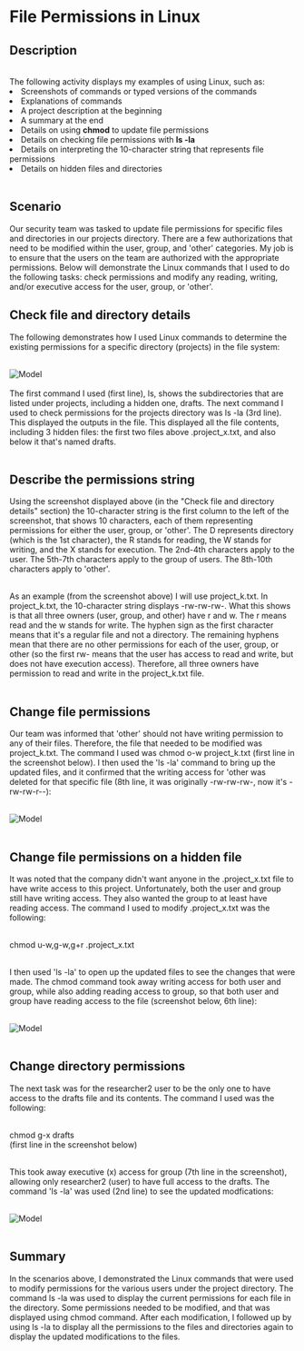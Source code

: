 <h1>File Permissions in Linux</h1>
<h2>Description</h2><br>
The following activity displays my examples of using Linux, such as:<br>
<li>Screenshots of commands or typed versions of the commands</li>
<li>Explanations of commands</li>
<li>A project description at the beginning</li>
<li>A summary at the end</li>
<li>Details on using <b>chmod</b> to update file permissions</li>
<li>Details on checking file permissions with <b>ls -la</b></li>
<li>Details on interpreting the 10-character string that represents file permissions</li>
<li>Details on hidden files and directories</li>
<br>
<h2>Scenario</h2>
Our security team was tasked to update file permissions for specific files and directories in our projects directory. There are a few authorizations that need to be modified within the user, group, and 'other' categories. My job is to ensure that the users on the team are authorized with the appropriate permissions. Below will demonstrate the Linux commands that I used to do the following tasks: check permissions and modify any reading, writing, and/or executive access for the user, group, or 'other'.<br>

<h2>Check file and directory details</h2>
The following demonstrates how I used Linux commands to determine the existing permissions for a specific directory (projects) in the file system:<br><br>

![Model](https://private-user-images.githubusercontent.com/150729908/296940521-6e634e28-2c47-4b10-beb0-8a4b2b835667.jpg?jwt=eyJhbGciOiJIUzI1NiIsInR5cCI6IkpXVCJ9.eyJpc3MiOiJnaXRodWIuY29tIiwiYXVkIjoicmF3LmdpdGh1YnVzZXJjb250ZW50LmNvbSIsImtleSI6ImtleTUiLCJleHAiOjE3MDUzODMwNzcsIm5iZiI6MTcwNTM4Mjc3NywicGF0aCI6Ii8xNTA3Mjk5MDgvMjk2OTQwNTIxLTZlNjM0ZTI4LTJjNDctNGIxMC1iZWIwLThhNGIyYjgzNTY2Ny5qcGc_WC1BbXotQWxnb3JpdGhtPUFXUzQtSE1BQy1TSEEyNTYmWC1BbXotQ3JlZGVudGlhbD1BS0lBVkNPRFlMU0E1M1BRSzRaQSUyRjIwMjQwMTE2JTJGdXMtZWFzdC0xJTJGczMlMkZhd3M0X3JlcXVlc3QmWC1BbXotRGF0ZT0yMDI0MDExNlQwNTI2MTdaJlgtQW16LUV4cGlyZXM9MzAwJlgtQW16LVNpZ25hdHVyZT1kYWRmYjQ4NzRhNzc2Mjk5YzZiMWZhMzQxOWQ4OWFkZDIwMmUyM2U3MGRlMWRjNjgwYzFmMWJiZTk3MmQyNWVhJlgtQW16LVNpZ25lZEhlYWRlcnM9aG9zdCZhY3Rvcl9pZD0wJmtleV9pZD0wJnJlcG9faWQ9MCJ9._RgJNlfw4ZOoz1RnQQ5uBmr_H_-doaANw5necFvKZPo)<br><br>
The first command I used (first line), ls, shows the subdirectories that are listed under projects, including a hidden one, drafts. The next command I used to check permissions for the projects directory was ls -la (3rd line). This displayed the outputs in the file. This displayed all the file contents, including 3 hidden files: the first two files above .project_x.txt, and also below it that's named drafts.<br><br>

<h2>Describe the permissions string</h2>
Using the screenshot displayed above (in the "Check file and directory details" section) the 10-character string is the first column to the left of the screenshot, that shows 10 characters, each of them representing permissions for either the user, group, or 'other'. The D represents directory (which is the 1st character), the R stands for reading, the W stands for writing, and the X stands for execution. The 2nd-4th characters apply to the user. The 5th-7th characters apply to the group of users. The 8th-10th characters apply to 'other'.<br><br>

As an example (from the screenshot above) I will use project_k.txt. In project_k.txt, the 10-character string displays -rw-rw-rw-. What this shows is that all three owners (user, group, and other) have r and w. The r means read and the w stands for write. The hyphen sign as the first character means that it's a regular file and not a directory. The remaining hyphens mean that there are no other permissions for each of the user, group, or other (so the first rw- means that the user has access to read and write, but does not have execution access). Therefore, all three owners have permission to read and write in the project_k.txt file.<br><br>

<h2>Change file permissions</h2>
Our team was informed that 'other' should not have writing permission to any of their files. Therefore, the file that needed to be modified was project_k.txt. The command I used was chmod o-w project_k.txt (first line in the screenshot below). I then used the 'ls -la' command to bring up the updated files, and it confirmed that the writing access for 'other was deleted for that specific file (8th line, it was originally -rw-rw-rw-, now it's -rw-rw-r--):<br><br>

![Model](https://private-user-images.githubusercontent.com/150729908/296942469-03198cde-9763-4df2-8af5-d8da1569fb8d.jpg?jwt=eyJhbGciOiJIUzI1NiIsInR5cCI6IkpXVCJ9.eyJpc3MiOiJnaXRodWIuY29tIiwiYXVkIjoicmF3LmdpdGh1YnVzZXJjb250ZW50LmNvbSIsImtleSI6ImtleTUiLCJleHAiOjE3MDUzODM3OTksIm5iZiI6MTcwNTM4MzQ5OSwicGF0aCI6Ii8xNTA3Mjk5MDgvMjk2OTQyNDY5LTAzMTk4Y2RlLTk3NjMtNGRmMi04YWY1LWQ4ZGExNTY5ZmI4ZC5qcGc_WC1BbXotQWxnb3JpdGhtPUFXUzQtSE1BQy1TSEEyNTYmWC1BbXotQ3JlZGVudGlhbD1BS0lBVkNPRFlMU0E1M1BRSzRaQSUyRjIwMjQwMTE2JTJGdXMtZWFzdC0xJTJGczMlMkZhd3M0X3JlcXVlc3QmWC1BbXotRGF0ZT0yMDI0MDExNlQwNTM4MTlaJlgtQW16LUV4cGlyZXM9MzAwJlgtQW16LVNpZ25hdHVyZT1hNmI0ZTI2M2QxMTkwYzA3ZDUyZmE4MTBlZWUyOTNiYTIzYjhiNGE2MDI0ZjNlMjc2ZTZlZjkyMzU1YzQ4OWMxJlgtQW16LVNpZ25lZEhlYWRlcnM9aG9zdCZhY3Rvcl9pZD0wJmtleV9pZD0wJnJlcG9faWQ9MCJ9.lrlJSNIXBCxGk6oBbuVLlO0cs3RAIin31H8pvXZ6YY0)<br><br>

<h2>Change file permissions on a hidden file</h2>
It was noted that the company didn't want anyone in the .project_x.txt file to have write access to this project. Unfortunately, both the user and group still have writing access. They also wanted the group to at least have reading access. The command I used to modify .project_x.txt was the following:<br><br>

chmod u-w,g-w,g+r .project_x.txt<br><br>

I then used 'ls -la' to open up the updated files to see the changes that were made. The chmod command took away writing access for both user and group, while also adding reading access to group, so that both user and group have reading access to the file (screenshot below, 6th line):<br><br>

![Model](https://private-user-images.githubusercontent.com/150729908/296944183-e2cca430-0f77-4875-b9e8-8ff7adb0d7e6.jpg?jwt=eyJhbGciOiJIUzI1NiIsInR5cCI6IkpXVCJ9.eyJpc3MiOiJnaXRodWIuY29tIiwiYXVkIjoicmF3LmdpdGh1YnVzZXJjb250ZW50LmNvbSIsImtleSI6ImtleTUiLCJleHAiOjE3MDUzODQzOTIsIm5iZiI6MTcwNTM4NDA5MiwicGF0aCI6Ii8xNTA3Mjk5MDgvMjk2OTQ0MTgzLWUyY2NhNDMwLTBmNzctNDg3NS1iOWU4LThmZjdhZGIwZDdlNi5qcGc_WC1BbXotQWxnb3JpdGhtPUFXUzQtSE1BQy1TSEEyNTYmWC1BbXotQ3JlZGVudGlhbD1BS0lBVkNPRFlMU0E1M1BRSzRaQSUyRjIwMjQwMTE2JTJGdXMtZWFzdC0xJTJGczMlMkZhd3M0X3JlcXVlc3QmWC1BbXotRGF0ZT0yMDI0MDExNlQwNTQ4MTJaJlgtQW16LUV4cGlyZXM9MzAwJlgtQW16LVNpZ25hdHVyZT0yODY1NjNmMjc2NmRjYTQ1N2FjMWVmZDY0ZWZjMDRmZjJmOTk2MDE2YmQ3YTI0Njg2YzE0NjFhZjQ0MjM2NThlJlgtQW16LVNpZ25lZEhlYWRlcnM9aG9zdCZhY3Rvcl9pZD0wJmtleV9pZD0wJnJlcG9faWQ9MCJ9.Oww992xwqk4zL-C3g13mSTT_6P5jxDymCMYHQmdOPTo)<br><br>

<h2>Change directory permissions</h2>
The next task was for the researcher2 user to be the only one to have access to the drafts file and its contents. The command I used was the following:<br><br>

chmod g-x drafts<br>
(first line in the screenshot below)<br><br>

This took away executive (x) access for group (7th line in the screenshot), allowing only researcher2 (user) to have full access to the drafts. The command 'ls -la' was used (2nd line) to see the updated modfications:<br><br>

![Model](https://private-user-images.githubusercontent.com/150729908/296946513-292c2c45-b099-4b6f-ab72-032bcb381516.jpg?jwt=eyJhbGciOiJIUzI1NiIsInR5cCI6IkpXVCJ9.eyJpc3MiOiJnaXRodWIuY29tIiwiYXVkIjoicmF3LmdpdGh1YnVzZXJjb250ZW50LmNvbSIsImtleSI6ImtleTUiLCJleHAiOjE3MDUzODUxMzksIm5iZiI6MTcwNTM4NDgzOSwicGF0aCI6Ii8xNTA3Mjk5MDgvMjk2OTQ2NTEzLTI5MmMyYzQ1LWIwOTktNGI2Zi1hYjcyLTAzMmJjYjM4MTUxNi5qcGc_WC1BbXotQWxnb3JpdGhtPUFXUzQtSE1BQy1TSEEyNTYmWC1BbXotQ3JlZGVudGlhbD1BS0lBVkNPRFlMU0E1M1BRSzRaQSUyRjIwMjQwMTE2JTJGdXMtZWFzdC0xJTJGczMlMkZhd3M0X3JlcXVlc3QmWC1BbXotRGF0ZT0yMDI0MDExNlQwNjAwMzlaJlgtQW16LUV4cGlyZXM9MzAwJlgtQW16LVNpZ25hdHVyZT00OGQ5NDBlN2EzNTU5ZmY3MDBjMjc5NDhlZDU0ZDYxNGU5NGQ0ZTYzODFjNDg4ZjQ2MWViMmY5NDNjMWRkMzYwJlgtQW16LVNpZ25lZEhlYWRlcnM9aG9zdCZhY3Rvcl9pZD0wJmtleV9pZD0wJnJlcG9faWQ9MCJ9.UHMYi3Fzf21GysTGS4DYM99cz4ZQDAgffy2kliHabfc)<br><br>

<h2>Summary</h2>
In the scenarios above, I demonstrated the Linux commands that were used to modify permissions for the various users under the project directory. The command ls -la was used to display the current permissions for each file in the directory. Some permissions needed to be modified, and that was displayed using chmod command. After each modification, I followed up by using ls -la to display all the permissions to the files and directories again to display the updated modifications to the files.<br>


<!--
 ```
 This File Permissions in Linux Repository contains the following:
 File Permissions in Linux

 The scenario listed above is taken from one of the Activities sections provided by the Google Career Cybersecurity Certificate.
```
--!>